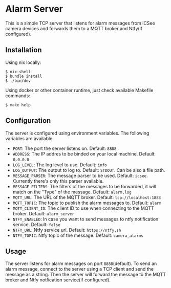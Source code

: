 # Alarm Server

This is a simple TCP server that listens for alarm messages from ICSee camera devices and forwards them to a MQTT broker and Ntfy(if configured).

## Installation

Using nix locally:
```console
$ nix-shell
$ bundle install
$ ./bin/dev
```

Using docker or other container runtime, just check available Makefile commands:
```console
$ make help
```

## Configuration

The server is configured using environment variables. The following variables are available:

- `PORT`: The port the server listens on. Default: `8888`
- `ADDRESS`: The IP addres to be binded on your local machine. Default: `0.0.0.0`
- `LOG_LEVEL`: The log level to use. Default: `info`
- `LOG_OUTPUT`: The output to log to. Default: `STDOUT`.  Can be also a file path.
- `MESSAGE_PARSER`: The message parser to be used. Default: `icsee`. Currently there's only this parser available.
- `MESSAGE_FILTERS`: The filters of the messages to be forwarded, it will match on the "Type" of the message. Default: `alarm,log`
- `MQTT_URL`: The URL of the MQTT broker. Default: `tcp://localhost:1883`
- `MQTT_TOPIC`: The topic to publish the alarm messages to. Default: `alarm`
- `MQTT_CLIENT_ID`: The client ID to use when connecting to the MQTT broker. Default: `alarm_server`
- `NTFY_ENABLED`: In case you want to send messages to ntfy notification service. Default: `false`
- `NTFY_URL`: Ntfy service url. Default: `https://ntfy.sh`
- `NTFY_TOPIC`: Ntfy topic of the message. Default: `camera_alarms`

## Usage

The server listens for alarm messages on port `8888`(default). To send an alarm message, connect to the server using a TCP client and send the message as a string.
Then the server will forward the message to the MQTT broker and Ntfy notfication service(if configured).

